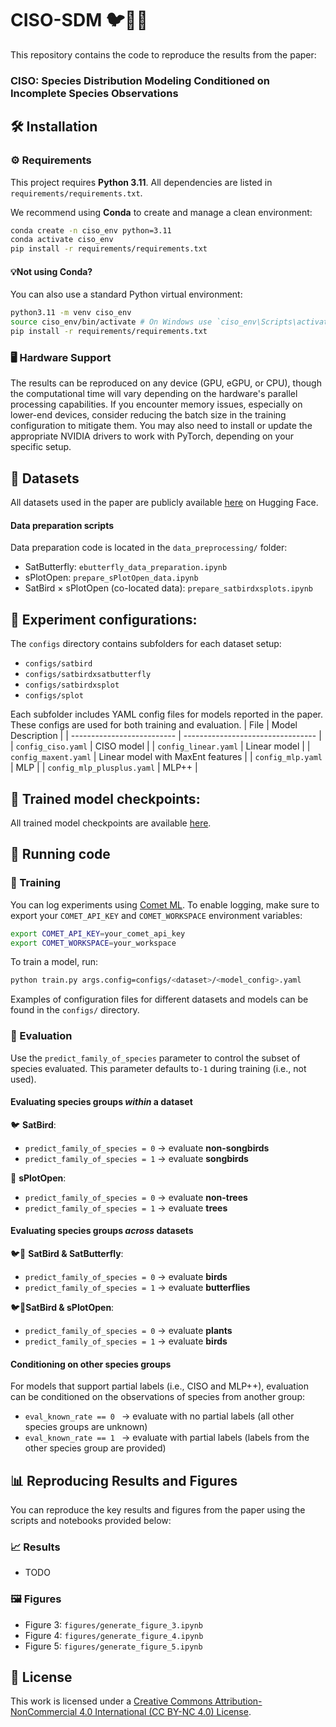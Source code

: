 # CISO-SDM 🐦🦋🌿

This repository contains the code to reproduce the results from the paper: 

### CISO: Species Distribution Modeling Conditioned on Incomplete Species Observations

## 🛠️ Installation

### ⚙️ Requirements

This project requires **Python 3.11**. All dependencies are listed in `requirements/requirements.txt`. 

We recommend using **Conda** to create and manage a clean environment:

```bash
conda create -n ciso_env python=3.11
conda activate ciso_env
pip install -r requirements/requirements.txt
```

#### 💡Not using Conda?

You can also use a standard Python virtual environment:

```bash
python3.11 -m venv ciso_env
source ciso_env/bin/activate # On Windows use `ciso_env\Scripts\activate`
pip install -r requirements/requirements.txt
```

### 🖥️ Hardware Support

The results can be reproduced on any device (GPU, eGPU, or CPU), though the computational time will vary depending on the hardware's parallel processing capabilities. If you encounter memory issues, especially on lower-end devices, consider reducing the batch size in the training configuration to mitigate them. You may also need to install or update the appropriate NVIDIA drivers to work with PyTorch, depending on your specific setup.

## 📂 Datasets

All datasets used in the paper are publicly available [here](https://huggingface.co/cisosdm/datasets) on Hugging Face.

#### Data preparation scripts

Data preparation code is located in the `data_preprocessing/` folder:

* SatButterfly: `ebutterfly_data_preparation.ipynb`
* sPlotOpen: `prepare_sPlotOpen_data.ipynb`
* SatBird × sPlotOpen (co-located data): `prepare_satbirdxsplots.ipynb`

## 🔬 Experiment configurations:

The `configs` directory contains subfolders for each dataset setup:

* `configs/satbird`
* `configs/satbirdxsatbutterfly`
* `configs/satbirdxsplot`
* `configs/splot`

Each subfolder includes YAML config files for models reported in the paper. These configs are used for both training and evaluation.
| File                       | Model Description                 |
| -------------------------- | --------------------------------- |
| `config_ciso.yaml`         | CISO model                        |
| `config_linear.yaml`       | Linear model                      |
| `config_maxent.yaml`       | Linear model with MaxEnt features |
| `config_mlp.yaml`          | MLP                               |
| `config_mlp_plusplus.yaml` | MLP++                             |

## 🤖 Trained model checkpoints:

All trained model checkpoints are available [here](https://huggingface.co/cisosdm/model_checkpoints).

## 🚀 Running code

### 🔹 Training
You can log experiments using [Comet ML](https://www.comet.com/site/). To enable logging, make sure to export your `COMET_API_KEY` and `COMET_WORKSPACE` environment variables:

```bash
export COMET_API_KEY=your_comet_api_key
export COMET_WORKSPACE=your_workspace
```

To train a model, run:

```bash
python train.py args.config=configs/<dataset>/<model_config>.yaml
```

Examples of configuration files for different datasets and models can be found in the `configs/` directory.

### 🔹 Evaluation

Use the `predict_family_of_species` parameter to control the subset of species evaluated. This parameter defaults to`-1` during training (i.e., not used).

#### Evaluating species groups *within* a dataset

🐦 **SatBird**:
- `predict_family_of_species = 0` → evaluate **non-songbirds**
- `predict_family_of_species = 1` → evaluate **songbirds**

🌿 **sPlotOpen**:
- `predict_family_of_species = 0` → evaluate **non-trees**
- `predict_family_of_species = 1` → evaluate **trees**


#### Evaluating species groups *across* datasets
🐦🦋 **SatBird & SatButterfly**:
- `predict_family_of_species = 0` → evaluate **birds**
- `predict_family_of_species = 1` → evaluate **butterflies**

🐦🌿**SatBird & sPlotOpen**:
- `predict_family_of_species = 0` → evaluate **plants**
- `predict_family_of_species = 1` → evaluate **birds**


#### Conditioning on other species groups

For models that support partial labels (i.e., CISO and MLP++), evaluation can be conditioned on the observations of species from another group:

- `eval_known_rate == 0 ` → evaluate with no partial labels (all other species groups are unknown)
- `eval_known_rate == 1 `  → evaluate with partial labels (labels from the other species group are provided)


## 📊 Reproducing Results and Figures

You can reproduce the key results and figures from the paper using the scripts and notebooks provided below:

### 📈 Results
* TODO

### 🖼️ Figures
* Figure 3: `figures/generate_figure_3.ipynb`
* Figure 4: `figures/generate_figure_4.ipynb`
* Figure 5: `figures/generate_figure_5.ipynb`

## 📜 License
This work is licensed under a
[Creative Commons Attribution-NonCommercial 4.0 International (CC BY-NC 4.0) License](https://creativecommons.org/licenses/by-nc/4.0/).
